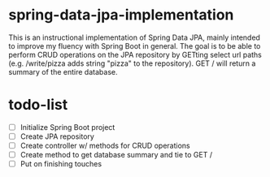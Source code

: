 # spring-data-jpa-implementation

This is an instructional implementation of Spring Data JPA, mainly intended to improve my fluency with Spring Boot in general. The goal is to be able to perform CRUD operations on the JPA repository by GETting select url paths (e.g. /write/pizza adds string "pizza" to the repository). GET / will return a summary of the entire database.

# todo-list

- [ ] Initialize Spring Boot project
- [ ] Create JPA repository
- [ ] Create controller w/ methods for CRUD operations
- [ ] Create method to get database summary and tie to GET /
- [ ] Put on finishing touches